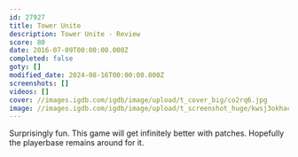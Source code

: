 ```yaml
---
id: 27927
title: Tower Unite
description: Tower Unite - Review
score: 80
date: 2016-07-09T00:00:00.000Z
completed: false
goty: []
modified_date: 2024-08-16T00:00:00.000Z
screenshots: []
videos: []
cover: //images.igdb.com/igdb/image/upload/t_cover_big/co2rq6.jpg
image: //images.igdb.com/igdb/image/upload/t_screenshot_huge/kwsj3okhacfpho2x7jiu.jpg
---
```

Surprisingly fun. This game will get infinitely better with patches. Hopefully the playerbase remains around for it.
